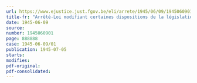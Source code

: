 ```yaml
---
url: https://www.ejustice.just.fgov.be/eli/arrete/1945/06/09/1945060901/justel
title-fr: "Arrêté-Loi modifiant certaines dispositions de la législation sur la réparation des dommages résultant des accidents du travail"
date: 1945-06-09
source:
number: 1945060901
page: 888888
case: 1945-06-09/01
publication: 1945-07-05
starts:
modifies:
pdf-original:
pdf-consolidated:
---
```


